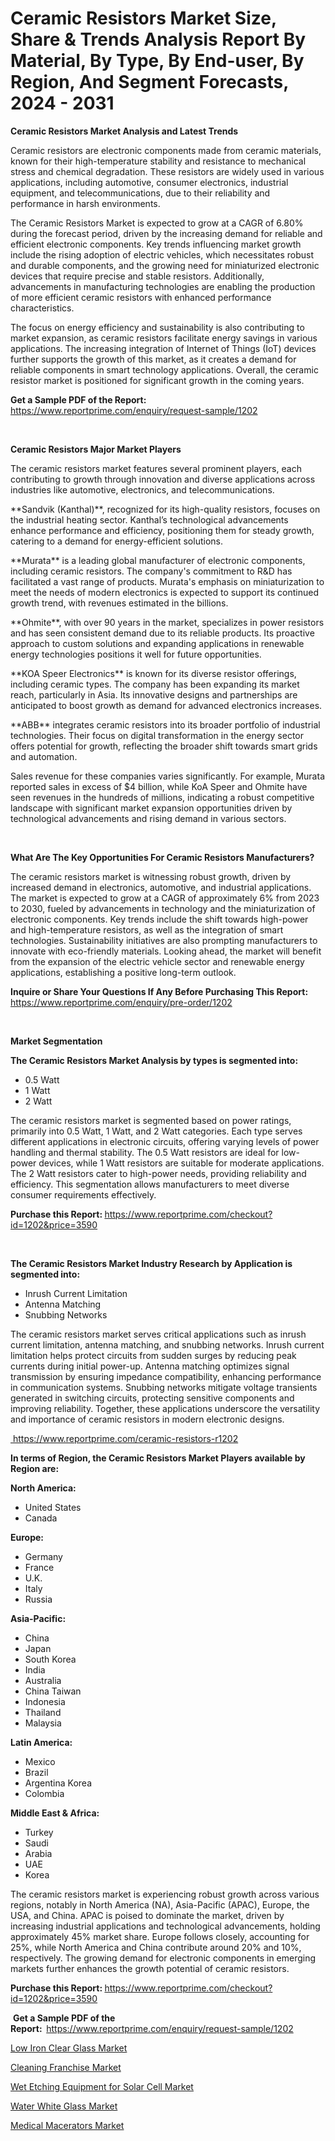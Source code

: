 <p><h1>Ceramic Resistors Market Size, Share & Trends Analysis Report By Material, By Type, By End-user, By Region, And Segment Forecasts, 2024 - 2031</h1></p><p><strong>Ceramic Resistors Market Analysis and Latest Trends</strong></p>
<p><p>Ceramic resistors are electronic components made from ceramic materials, known for their high-temperature stability and resistance to mechanical stress and chemical degradation. These resistors are widely used in various applications, including automotive, consumer electronics, industrial equipment, and telecommunications, due to their reliability and performance in harsh environments.</p><p>The Ceramic Resistors Market is expected to grow at a CAGR of 6.80% during the forecast period, driven by the increasing demand for reliable and efficient electronic components. Key trends influencing market growth include the rising adoption of electric vehicles, which necessitates robust and durable components, and the growing need for miniaturized electronic devices that require precise and stable resistors. Additionally, advancements in manufacturing technologies are enabling the production of more efficient ceramic resistors with enhanced performance characteristics.</p><p>The focus on energy efficiency and sustainability is also contributing to market expansion, as ceramic resistors facilitate energy savings in various applications. The increasing integration of Internet of Things (IoT) devices further supports the growth of this market, as it creates a demand for reliable components in smart technology applications. Overall, the ceramic resistor market is positioned for significant growth in the coming years.</p></p>
<p><strong>Get a Sample PDF of the Report:&nbsp;</strong> <a href="https://www.reportprime.com/enquiry/request-sample/1202">https://www.reportprime.com/enquiry/request-sample/1202</a></p>
<p>&nbsp;</p>
<p><strong>Ceramic Resistors Major Market Players</strong></p>
<p><p>The ceramic resistors market features several prominent players, each contributing to growth through innovation and diverse applications across industries like automotive, electronics, and telecommunications.</p><p>**Sandvik (Kanthal)**, recognized for its high-quality resistors, focuses on the industrial heating sector. Kanthal’s technological advancements enhance performance and efficiency, positioning them for steady growth, catering to a demand for energy-efficient solutions.</p><p>**Murata** is a leading global manufacturer of electronic components, including ceramic resistors. The company's commitment to R&D has facilitated a vast range of products. Murata's emphasis on miniaturization to meet the needs of modern electronics is expected to support its continued growth trend, with revenues estimated in the billions.</p><p>**Ohmite**, with over 90 years in the market, specializes in power resistors and has seen consistent demand due to its reliable products. Its proactive approach to custom solutions and expanding applications in renewable energy technologies positions it well for future opportunities.</p><p>**KOA Speer Electronics** is known for its diverse resistor offerings, including ceramic types. The company has been expanding its market reach, particularly in Asia. Its innovative designs and partnerships are anticipated to boost growth as demand for advanced electronics increases.</p><p>**ABB** integrates ceramic resistors into its broader portfolio of industrial technologies. Their focus on digital transformation in the energy sector offers potential for growth, reflecting the broader shift towards smart grids and automation.</p><p>Sales revenue for these companies varies significantly. For example, Murata reported sales in excess of $4 billion, while KoA Speer and Ohmite have seen revenues in the hundreds of millions, indicating a robust competitive landscape with significant market expansion opportunities driven by technological advancements and rising demand in various sectors.</p></p>
<p>&nbsp;</p>
<p><strong>What Are The Key Opportunities For Ceramic Resistors Manufacturers?</strong></p>
<p><p>The ceramic resistors market is witnessing robust growth, driven by increased demand in electronics, automotive, and industrial applications. The market is expected to grow at a CAGR of approximately 6% from 2023 to 2030, fueled by advancements in technology and the miniaturization of electronic components. Key trends include the shift towards high-power and high-temperature resistors, as well as the integration of smart technologies. Sustainability initiatives are also prompting manufacturers to innovate with eco-friendly materials. Looking ahead, the market will benefit from the expansion of the electric vehicle sector and renewable energy applications, establishing a positive long-term outlook.</p></p>
<p><strong>Inquire or Share Your Questions If Any Before Purchasing This Report:</strong> <a href="https://www.reportprime.com/enquiry/pre-order/1202">https://www.reportprime.com/enquiry/pre-order/1202</a></p>
<p>&nbsp;</p>
<p><strong>Market Segmentation</strong></p>
<p><strong>The Ceramic Resistors Market Analysis by types is segmented into:</strong></p>
<p><ul><li>0.5 Watt</li><li>1 Watt</li><li>2 Watt</li></ul></p>
<p><p>The ceramic resistors market is segmented based on power ratings, primarily into 0.5 Watt, 1 Watt, and 2 Watt categories. Each type serves different applications in electronic circuits, offering varying levels of power handling and thermal stability. The 0.5 Watt resistors are ideal for low-power devices, while 1 Watt resistors are suitable for moderate applications. The 2 Watt resistors cater to high-power needs, providing reliability and efficiency. This segmentation allows manufacturers to meet diverse consumer requirements effectively.</p></p>
<p><strong>Purchase this Report:&nbsp;</strong><a href="https://www.reportprime.com/checkout?id=1202&price=3590">https://www.reportprime.com/checkout?id=1202&price=3590</a></p>
<p>&nbsp;</p>
<p><strong>The Ceramic Resistors Market Industry Research by Application is segmented into:</strong></p>
<p><ul><li>Inrush Current Limitation</li><li>Antenna Matching</li><li>Snubbing Networks</li></ul></p>
<p><p>The ceramic resistors market serves critical applications such as inrush current limitation, antenna matching, and snubbing networks. Inrush current limitation helps protect circuits from sudden surges by reducing peak currents during initial power-up. Antenna matching optimizes signal transmission by ensuring impedance compatibility, enhancing performance in communication systems. Snubbing networks mitigate voltage transients generated in switching circuits, protecting sensitive components and improving reliability. Together, these applications underscore the versatility and importance of ceramic resistors in modern electronic designs.</p></p>
<p><a href="https://www.reportprime.com/ceramic-resistors-r1202">&nbsp;https://www.reportprime.com/ceramic-resistors-r1202</a></p>
<p><strong>In terms of Region, the Ceramic Resistors Market Players available by Region are:</strong></p>
<p>
    <p> <strong> North America: </strong>
        <ul>
            <li>United States</li>
            <li>Canada</li>
        </ul>
        </p> 
    <p> <strong> Europe: </strong>
        <ul>
            <li>Germany</li>
            <li>France</li>
            <li>U.K.</li>
            <li>Italy</li>
            <li>Russia</li>
        </ul>
        </p> 
    <p> <strong> Asia-Pacific: </strong>
        <ul>
            <li>China</li>
            <li>Japan</li>
            <li>South Korea</li>
            <li>India</li>
            <li>Australia</li>
            <li>China Taiwan</li>
            <li>Indonesia</li>
            <li>Thailand</li>
            <li>Malaysia</li>
        </ul>
        </p> 
    <p> <strong> Latin America: </strong>
        <ul>
            <li>Mexico</li>
            <li>Brazil</li>
            <li>Argentina Korea</li>
            <li>Colombia</li>
        </ul>
        </p> 
    <p> <strong> Middle East & Africa: </strong>
        <ul>
            <li>Turkey</li>
            <li>Saudi</li>
            <li>Arabia</li>
            <li>UAE</li>
            <li>Korea</li>
        </ul>
    </p>
    </p>
<p><p>The ceramic resistors market is experiencing robust growth across various regions, notably in North America (NA), Asia-Pacific (APAC), Europe, the USA, and China. APAC is poised to dominate the market, driven by increasing industrial applications and technological advancements, holding approximately 45% market share. Europe follows closely, accounting for 25%, while North America and China contribute around 20% and 10%, respectively. The growing demand for electronic components in emerging markets further enhances the growth potential of ceramic resistors.</p></p>
<p><strong>Purchase this Report: </strong><a href="https://www.reportprime.com/checkout?id=1202&price=3590">https://www.reportprime.com/checkout?id=1202&price=3590</a></p>
<p>&nbsp;<strong>Get a Sample PDF of the Report:&nbsp;&nbsp;</strong><a href="https://www.reportprime.com/enquiry/request-sample/1202">https://www.reportprime.com/enquiry/request-sample/1202</a></p>
<p><strong></strong></p>
<p><p><a href="https://www.linkedin.com/pulse/insights-low-iron-clear-glass-industry-market-financial-status-143af?trackingId=tNnCFxOLScaPx2YbyTwtUQ%3D%3D">Low Iron Clear Glass Market</a></p><p><a href="https://medium.com/@colin.paterson6579/cleaning-franchise-market-investigation-industry-evolution-and-forecast-till-2031-c6ff0c201b97">Cleaning Franchise Market</a></p><p><a href="https://issuu.com/reportprime-2/docs/wet-etching-equipment-for-solar-cel_9dffe81fb28843">Wet Etching Equipment for Solar Cell Market</a></p><p><a href="https://www.linkedin.com/pulse/global-water-white-glass-industry-analysis-share-growth-trends-axzbf?trackingId=d5N6Pg1UQ1uLLZiKEqSvGA%3D%3D">Water White Glass Market</a></p><p><a href="https://medium.com/@raap8632472024/market-forecasting-change-global-medical-macerators-market-dynamics-and-future-trends-2024-2031-49742d500b45">Medical Macerators Market</a></p></p>